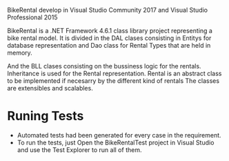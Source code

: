 BikeRental develop in Visual Studio Community 2017 and Visual Studio Professional 2015

BikeRental is a .NET Framework 4.6.1 class library project representing a bike rental model.
It is divided in the DAL clases consisting in Entitys for database representation and Dao class for Rental Types that are held in memory.

And the BLL clases consisting on the bussiness logic for the rentals.
Inheritance is used for the Rental representation. Rental is an abstract class to be implemented if necesarry by the different kind of rentals
The classes are extensibles and scalables.
 
# Runing Tests
* Automated tests had been generated for every case in the requirement.
* To run the tests, just Open the BikeRentalTest project in Visual Studio and use the Test Explorer to run all of them.